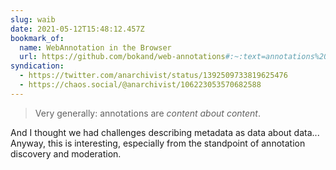 ```yaml
---
slug: waib
date: 2021-05-12T15:48:12.457Z
bookmark_of:
  name: WebAnnotation in the Browser
  url: https://github.com/bokand/web-annotations#:~:text=annotations%20are%20content%20about%20content
syndication:
  - https://twitter.com/anarchivist/status/1392509733819625476
  - https://chaos.social/@anarchivist/106223053570682588
---
```

> Very generally: annotations are _content about content_.

And I thought we had challenges describing metadata as data about data... Anyway, this is interesting, especially from the standpoint of annotation discovery and moderation. 